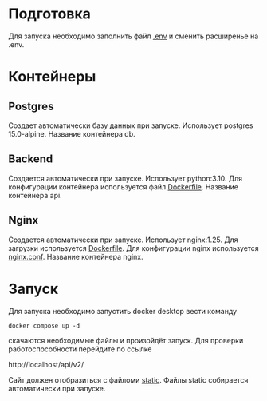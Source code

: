 # Подготовка
Для запуска необходимо заполнить файл [.env](./backend/CRUD/stocks_products/env.template) и сменить расширенье на .env.

# Контейнеры

## Postgres
Создает автоматически базу данных при запуске. Использует postgres 15.0-alpine. Название контейнера db. 

## Backend
Создается автоматически при запуске. Использует python:3.10. Для конфигурации контейнера используется файл [Dockerfile](./backend/Dockerfile). Название контейнера api.

## Nginx
Создается автоматически при запуске. Использует nginx:1.25. Для загрузки используется [Dockerfile](./nginx/Dockerfile). Для конфигурации nginx используется [nginx.conf](./nginx/nginx.conf). Название контейнера nginx.

# Запуск
Для запуска необходимо запустить docker desktop вести команду
```
docker compose up -d 
```
скачаются необходимые файлы и произойдёт запуск. Для проверки работоспособности перейдите по ссылке

http://localhost/api/v2/

Сайт должен отобразиться с файломи [static](./backend/CRUD/static/). Файлы static собирается автоматически при запуске.


